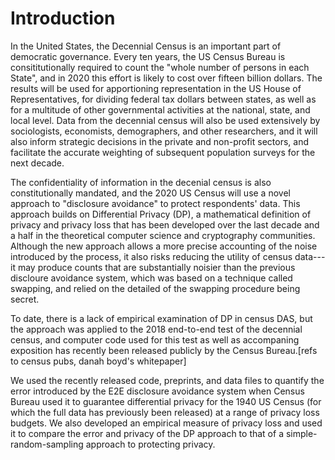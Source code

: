 Introduction
============

In the United States, the Decennial Census is an important part of
democratic governance.  Every ten years, the US Census Bureau is
consititutionally required to count the "whole number of persons in
each State", and in 2020 this effort is likely to cost over fifteen
billion dollars.  The results will be used for apportioning
representation in the US House of Representatives, for dividing
federal tax dollars between states, as well as for a multitude of
other governmental activities at the national, state, and local level.
Data from the decennial census will also be used extensively by
sociologists, economists, demographers, and other researchers, and it
will also inform strategic decisions in the private and non-profit
sectors, and facilitate the accurate weighting of subsequent
population surveys for the next decade.

The confidentiality of information in the decenial census is also
constitutionally mandated, and the 2020 US Census will use a novel
approach to "disclosure avoidance" to protect respondents' data. This
approach builds on Differential Privacy (DP), a mathematical
definition of privacy and privacy loss that has been developed over
the last decade and a half in the theoretical computer science and
cryptography communities. Although the new approach allows a more
precise accounting of the noise introduced by the process, it also
risks reducing the utility of census data---it may produce counts that
are substantially noisier than the previous discloure avoidance
system, which was based on a technique called swapping, and relied on
the detailed of the swapping procedure being secret.

To date, there is a lack of empirical examination of DP in census DAS,
but the approach was applied to the 2018 end-to-end test of the
decennial census, and computer code used for this test as well as
accompaning exposition has recently been released publicly by the
Census Bureau.[refs to census pubs, danah boyd's whitepaper]

We used the recently released code, preprints, and data files to
quantify the error introduced by the E2E disclosure avoidance system
when Census Bureau used it to guarantee differential privacy for the
1940 US Census (for which the full data has previously been released)
at a range of privacy loss budgets.  We also developed an empirical
measure of privacy loss and used it to compare the error and privacy
of the DP approach to that of a simple-random-sampling approach to
protecting privacy.


